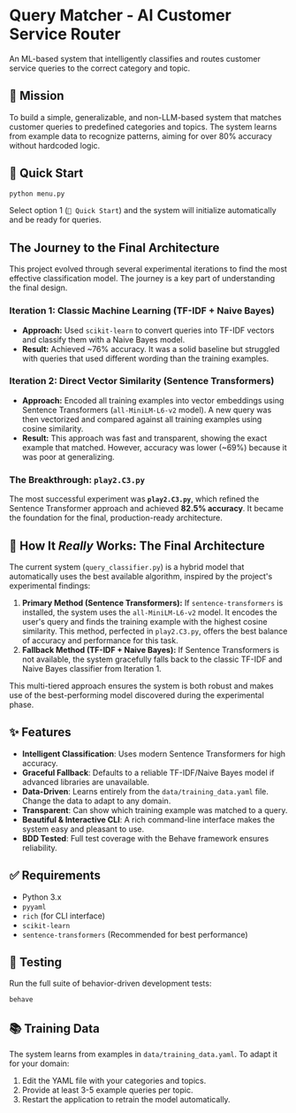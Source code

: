# Query Matcher - AI Customer Service Router

An ML-based system that intelligently classifies and routes customer service queries to the correct category and topic.

## 🎯 Mission

To build a simple, generalizable, and non-LLM-based system that matches customer queries to predefined categories and topics. The system learns from example data to recognize patterns, aiming for over 80% accuracy without hardcoded logic.

## 🚀 Quick Start

```bash
python menu.py
```

Select option 1 (`🚀 Quick Start`) and the system will initialize automatically and be ready for queries.

## The Journey to the Final Architecture

This project evolved through several experimental iterations to find the most effective classification model. The journey is a key part of understanding the final design.

### Iteration 1: Classic Machine Learning (TF-IDF + Naive Bayes)

*   **Approach:** Used `scikit-learn` to convert queries into TF-IDF vectors and classify them with a Naive Bayes model.
*   **Result:** Achieved ~76% accuracy. It was a solid baseline but struggled with queries that used different wording than the training examples.

### Iteration 2: Direct Vector Similarity (Sentence Transformers)

*   **Approach:** Encoded all training examples into vector embeddings using Sentence Transformers (`all-MiniLM-L6-v2` model). A new query was then vectorized and compared against all training examples using cosine similarity.
*   **Result:** This approach was fast and transparent, showing the exact example that matched. However, accuracy was lower (~69%) because it was poor at generalizing.

### The Breakthrough: `play2.C3.py`

The most successful experiment was **`play2.C3.py`**, which refined the Sentence Transformer approach and achieved **82.5% accuracy**. It became the foundation for the final, production-ready architecture.

## 🤖 How It *Really* Works: The Final Architecture

The current system (`query_classifier.py`) is a hybrid model that automatically uses the best available algorithm, inspired by the project's experimental findings:

1.  **Primary Method (Sentence Transformers):** If `sentence-transformers` is installed, the system uses the `all-MiniLM-L6-v2` model. It encodes the user's query and finds the training example with the highest cosine similarity. This method, perfected in `play2.C3.py`, offers the best balance of accuracy and performance for this task.
2.  **Fallback Method (TF-IDF + Naive Bayes):** If Sentence Transformers is not available, the system gracefully falls back to the classic TF-IDF and Naive Bayes classifier from Iteration 1.

This multi-tiered approach ensures the system is both robust and makes use of the best-performing model discovered during the experimental phase.

## ✨ Features

- **Intelligent Classification**: Uses modern Sentence Transformers for high accuracy.
- **Graceful Fallback**: Defaults to a reliable TF-IDF/Naive Bayes model if advanced libraries are unavailable.
- **Data-Driven**: Learns entirely from the `data/training_data.yaml` file. Change the data to adapt to any domain.
- **Transparent**: Can show which training example was matched to a query.
- **Beautiful & Interactive CLI**: A rich command-line interface makes the system easy and pleasant to use.
- **BDD Tested**: Full test coverage with the Behave framework ensures reliability.

## ✅ Requirements
- Python 3.x
- `pyyaml`
- `rich` (for CLI interface)
- `scikit-learn`
- `sentence-transformers` (Recommended for best performance)

## 🧪 Testing

Run the full suite of behavior-driven development tests:

```bash
behave
```

## 📚 Training Data

The system learns from examples in `data/training_data.yaml`. To adapt it for your domain:

1.  Edit the YAML file with your categories and topics.
2.  Provide at least 3-5 example queries per topic.
3.  Restart the application to retrain the model automatically.